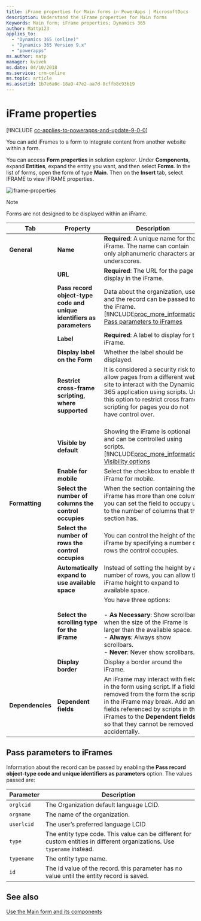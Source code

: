 ```yaml
---
title: iFrame properties for Main forms in PowerApps | MicrosoftDocs
description: Understand the iFrame properties for Main forms 
Keywords: Main form; iFrame properties; Dynamics 365
author: Mattp123
applies_to: 
  - "Dynamics 365 (online)"
  - "Dynamics 365 Version 9.x"
  - "powerapps"
ms.author: matp
manager: kvivek
ms.date: 04/10/2018
ms.service: crm-online
ms.topic: article
ms.assetid: 1b7e6a0c-18a9-47e2-aa7d-0cffb8c93b19
---
```

# iFrame properties

[!INCLUDE [cc-applies-to-powerapps-and-update-9-0-0](../includes/cc-applies-to-powerapps-and-update-9-0-0.md)]

You can add iFrames to a form to integrate content from another website within a form. 

You can access **Form properties** in solution explorer. Under **Components**, expand **Entities**, expand the entity you want, and then select **Forms**. In the list of forms, open the form of type **Main**. Then on the **Insert** tab, select IFRAME to view IFRAME properties.

![iframe-properties](media/iframe-properties.png)


> [!NOTE]
> Forms are not designed to be displayed within an iFrame.  
  
|       Tab        |                               Property                                |                                                                                                                            Description                                                                                                                            |
|------------------|-----------------------------------------------------------------------|-------------------------------------------------------------------------------------------------------------------------------------------------------------------------------------------------------------------------------------------------------------------|
|   **General**    |                               **Name**                                |                                                                          **Required**: A unique name for the iFrame. The name can contain only alphanumeric characters and underscores.                                                                           |
|                  |                                **URL**                                |                                                                                                   **Required**: The URL for the page to display in the iFrame.                                                                                                    |
|                  | **Pass record object-type code and unique identifiers as parameters** |    Data about the organization, user, and the record can be passed to the iFrame. [!INCLUDE[proc_more_information](../includes/proc-more-information.md)] [Pass parameters to iFrames](../customize/iframe-properties-legacy.md#BKMK_PassParametersToIFRAMEs)     |
|                  |                               **Label**                               |                                                                                                         **Required**: A label to display for the iFrame.                                                                                                          |
|                  |                     **Display label on the Form**                     |                                                                                                              Whether the label should be displayed.                                                                                                               |
|                  |          **Restrict cross-frame scripting, where supported**          |           It is considered a security risk to allow pages from a different web site to interact with the Dynamics 365 application using scripts. Use this option to restrict cross frame scripting for pages you do not have control over.<br /><br />            |
|                  |                        **Visible by default**                         |                            Showing the iFrame is optional and can be controlled using scripts. [!INCLUDE[proc_more_information](../includes/proc-more-information.md)] [Visibility options](../customize/visibility-options-legacy.md)                            |
|                  |                         **Enable for mobile**                         |                                                                                                       Select the checkbox to enable the iFrame for mobile.                                                                                                        |
|  **Formatting**  |         **Select the number of columns the control occupies**         |                                                         When the section containing the iFrame has more than one column you can set the field to occupy up to the number of columns that the section has.                                                         |
|                  |          **Select the number of rows the control occupies**           |                                                                                   You can control the height of the iFrame by specifying a number of rows the control occupies.                                                                                   |
|                  |            **Automatically expand to use available space**            |                                                                         Instead of setting the height by a number of rows, you can allow the iFrame height to expand to available space.                                                                          |
|                  |             **Select the scrolling type for the iFrame**              |                   You have three options:<br /><br /> - **As Necessary**: Show scrollbars when the size of the iFrame is larger than the available space.<br />- **Always**: Always show scrollbars.<br />- **Never**:  Never show scrollbars.                    |
|                  |                          **Display border**                           |                                                                                                                Display a border around the iFrame.                                                                                                                |
| **Dependencies** |                         **Dependent fields**                          | An iFrame may interact with fields in the form using script. If a field is removed from the form the script in the iFrame may break. Add any fields referenced by scripts in the iFrames to the **Dependent fields** so that they cannot be removed accidentally. |
  
## Pass parameters to iFrames  
 Information about the record can be passed by enabling the **Pass record object-type code and unique identifiers as parameters** option. The values passed are:  
  
|Parameter|Description|  
|---------------|-----------------|  
|`orglcid`|The Organization default language LCID.|  
|`orgname`|The name of the organization.|  
|`userlcid`|The user’s preferred language LCID|  
|`type`|The entity type code. This value can be different for custom entities in different organizations. Use `typename` instead.|  
|`typename`|The entity type name.|  
|`id`|The id value of the record. this parameter has no value until the entity record is saved.|  

## See also

[Use the Main form and its components](../customize/use-main-form-and-components.md)
